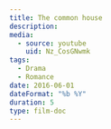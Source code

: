 ```yaml
---
title: The common house 
description:
media:
  - source: youtube
    uid: Nz_CosGNwmk
tags:
  - Drama
  - Romance
date: 2016-06-01
dateFormat: "%b %Y"
duration: 5
type: film-doc
---
```

